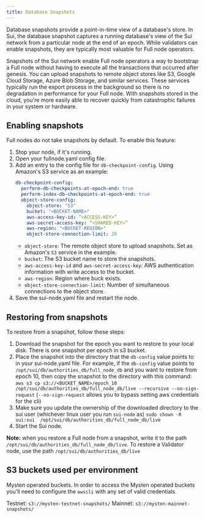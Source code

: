 ```yaml
---
title: Database Snapshots
---
```


Database snapshots provide a point-in-time view of a database's store. In Sui, the database snapshot captures a running database's view of the Sui network from a particular node at the end of an epoch. While validators can enable snapshots, they are typically most valuable for Full node operators.

Snapshots of the Sui network enable Full node operators a way to bootstrap a Full node without having to execute all the transactions that occurred after genesis. You can upload snapshots to remote object stores like S3, Google Cloud Storage, Azure Blob Storage, and similar services. These services typically run the export process in the background so there is no degradation in performance for your Full node. With snapshots stored in the cloud, you're more easily able to recover quickly from catastrophic failures in your system or hardware.

## Enabling snapshots

Full nodes do not take snapshots by default. To enable this feature:

1. Stop your node, if it's running.
2. Open your fullnode.yaml config file.
3. Add an entry to the config file for `db-checkpoint-config`. Using Amazon's S3 service as an example:
   ```yaml
   db-checkpoint-config:
     perform-db-checkpoints-at-epoch-end: true
     perform-index-db-checkpoints-at-epoch-end: true
     object-store-config:
       object-store: "S3"
       bucket: "<BUCKET-NAME>"
       aws-access-key-id: “<ACCESS-KEY>”
       aws-secret-access-key: “<SHARED-KEY>”
       aws-region: "<BUCKET-REGION>"
       object-store-connection-limit: 20
   ```
   - `object-store`: The remote object store to upload snapshots. Set as Amazon's `S3` service in the example.
   - `bucket`: The S3 bucket name to store the snapshots.
   - `aws-access-key-id` and `aws-secret-access-key`: AWS authentication information with write access to the bucket.
   - `aws-region`: Region where buck exists.
   - `object-store-connection-limit`: Number of simultaneous connections to the object store.
4. Save the sui-node.yaml file and restart the node.

## Restoring from snapshots

To restore from a snapshot, follow these steps:

1. Download the snapshot for the epoch you want to restore to your local disk. There is one snapshot per epoch in s3 bucket.
1. Place the snapshot into the directory that the `db-config` value points to in your sui-node.yaml file. For example, if the `db-config` value points to `/opt/sui/db/authorities_db/full_node_db` and you want to restore from epoch 10, then copy the snapshot to the directory with this command:
   `aws s3 cp s3://<BUCKET_NAME>/epoch_10 /opt/sui/db/authorities_db/full_node_db/live --recursive --no-sign-request` (`--no-sign-request` allows you to bypass setting aws credentials for the cli)
1. Make sure you update the ownership of the downloaded directory to the sui user (whichever linux user you run `sui-node` as)
   `sudo chown -R sui:sui  /opt/sui/db/authorities_db/full_node_db/live`
1. Start the Sui node.

**Note:** when you restore a Full node from a snapshot, write it to the path `/opt/sui/db/authorities_db/full_node_db/live`. To restore a Validator node, use the path `/opt/sui/db/authorities_db/live`

## S3 buckets used per environment

Mysten operated buckets. In order to access the Mysten operated buckets you'll need to configure the `awscli` with any set of valid credentials.

Testnet: `s3://mysten-testnet-snapshots/`
Mainnet: `s3://mysten-mainnet-snapshots/`
